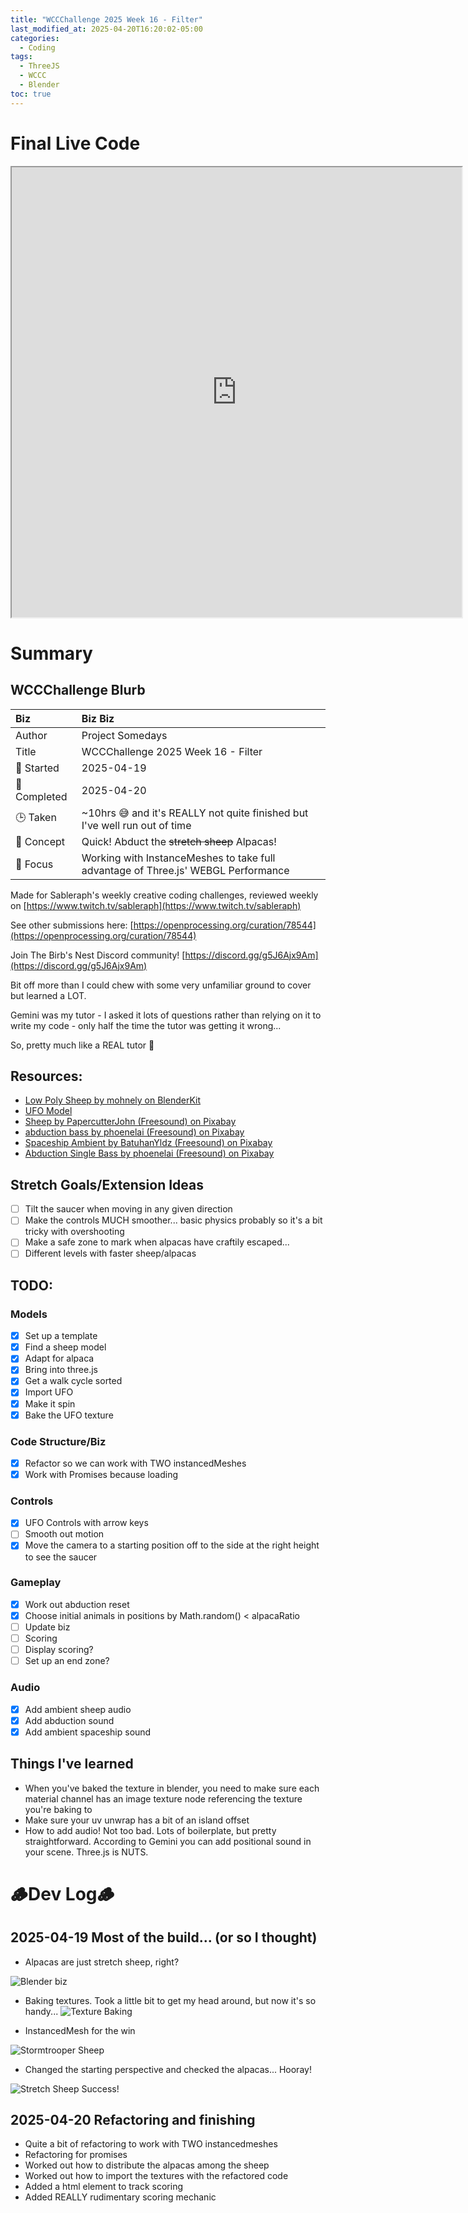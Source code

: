 ```yaml
---
title: "WCCChallenge 2025 Week 16 - Filter"
last_modified_at: 2025-04-20T16:20:02-05:00
categories:
  - Coding
tags:
  - ThreeJS
  - WCCC
  - Blender
toc: true
---
```


# Final Live Code
<iframe src="https://openprocessing.org/sketch/2620205/embed/?plusEmbedHash=8fa57113&userID=410675&plusEmbedTitle=true&show=sketch" width="720" height="720"></iframe>

<!-- # Final Result - Video -->
<!-- [![Watch the video](https://img.youtube.com/vi/4eS8dGd9_TI/maxresdefault.jpg)](https://youtu.be/4eS8dGd9_TI) -->

# Summary
## WCCChallenge Blurb

| Biz             | Biz Biz                               |
|:--------           | :---------                                |
| Author          | Project Somedays                      |
| Title           | WCCChallenge 2025 Week 16 - Filter |
| 📅 Started      | 2025-04-19        |
| 📅 Completed    | 2025-04-20        |
| 🕒 Taken        | ~10hrs 😅 and it's REALLY not quite finished but I've well run out of time|
| 🤯 Concept      | Quick! Abduct the ~~stretch sheep~~ Alpacas!        |
| 🔎 Focus        | Working with InstanceMeshes to take full advantage of Three.js' WEBGL Performance      |

Made for Sableraph's weekly creative coding challenges, reviewed weekly on [https://www.twitch.tv/sableraph](https://www.twitch.tv/sableraph)

See other submissions here: [https://openprocessing.org/curation/78544](https://openprocessing.org/curation/78544)

Join The Birb's Nest Discord community! [https://discord.gg/g5J6Ajx9Am](https://discord.gg/g5J6Ajx9Am)

Bit off more than I could chew with some very unfamiliar ground to cover but learned a LOT.

Gemini was my tutor - I asked it lots of questions rather than relying on it to write my code - only half the time the tutor was getting it wrong... 

So, pretty much like a REAL tutor 🤣 

## Resources:
- [Low Poly Sheep by mohnely on BlenderKit](https://www.blenderkit.com/asset-gallery?query=category_subtree:mammal+sheep+order:_score)
- [UFO Model](https://www.turbosquid.com/3d-models/ufo-1759467)
- [Sheep by PapercutterJohn (Freesound) on Pixabay](https://pixabay.com/sound-effects/sheep-23761/)
- [abduction bass by phoenelai (Freesound) on Pixabay](https://pixabay.com/sound-effects/abduction-bass-78451/)
- [Spaceship Ambient by BatuhanYldz (Freesound) on Pixabay](https://pixabay.com/sound-effects/spaceship-ambient-27988/)
- [Abduction Single Bass by phoenelai (Freesound) on Pixabay](https://pixabay.com/sound-effects/abduction-single-bass-107937/)

## Stretch Goals/Extension Ideas
- [ ] Tilt the saucer when moving in any given direction
- [ ] Make the controls MUCH smoother... basic physics probably so it's a bit tricky with overshooting
- [ ] Make a safe zone to mark when alpacas have craftily escaped...
- [ ] Different levels with faster sheep/alpacas

## TODO:
### Models
- [x] Set up a template
- [x] Find a sheep model
- [x] Adapt for alpaca
- [x] Bring into three.js
- [x] Get a walk cycle sorted
- [x] Import UFO
- [x] Make it spin
- [x] Bake the UFO texture

### Code Structure/Biz
- [x] Refactor so we can work with TWO instancedMeshes
- [x] Work with Promises because loading

### Controls
- [x] UFO Controls with arrow keys
- [ ] Smooth out motion
- [x] Move the camera to a starting position off to the side at the right height to see the saucer

### Gameplay
- [x] Work out abduction reset
- [x] Choose initial animals in positions by Math.random() < alpacaRatio
- [ ] Update biz
- [ ] Scoring
- [ ] Display scoring?
- [ ] Set up an end zone?

### Audio
- [x] Add ambient sheep audio
- [x] Add abduction sound
- [x] Add ambient spaceship sound

## Things I've learned
- When you've baked the texture in blender, you need to make sure each material channel has an image texture node referencing the texture you're baking to
- Make sure your uv unwrap has a bit of an island offset
- How to add audio! Not too bad. Lots of boilerplate, but pretty straightforward. According to Gemini you can add positional sound in your scene. Three.js is NUTS.


# 🪵Dev Log🪵

## 2025-04-19 Most of the build... (or so I thought)
  - Alpacas are just stretch sheep, right? 
  
  ![Blender biz](/assets/images/2025-04-19_StretchSheep.png "Seems legit 😅")

  - Baking textures. Took a little bit to get my head around, but now it's so handy...
  ![Texture Baking](/assets/images/2025-04-19_AlpacaTexturing.png)

  - InstancedMesh for the win
  
  ![Stormtrooper Sheep](/assets/images/2025-04-19_SheepInstances.png) 

  - Changed the starting perspective and checked the alpacas... Hooray!

  ![Stretch Sheep Success!](/assets/images/2025-04-19_AlpacaParty.jpg)


## 2025-04-20 Refactoring and finishing
- Quite a bit of refactoring to work with TWO instancedmeshes
- Refactoring for promises
- Worked out how to distribute the alpacas among the sheep
- Worked out how to import the textures with the refactored code
- Added a html element to track scoring
- Added REALLY rudimentary scoring mechanic